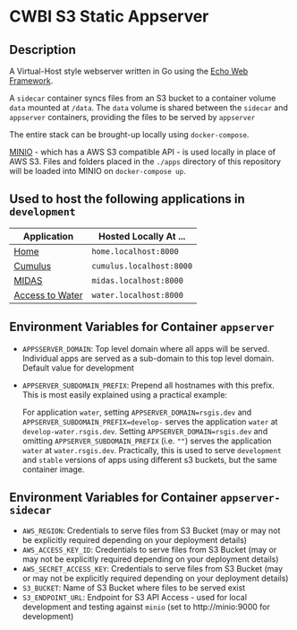 # CWBI S3 Static Appserver

## Description

A Virtual-Host style webserver written in Go using the [Echo Web Framework](https://echo.labstack.com/).

A `sidecar` container syncs files from an S3 bucket to a container volume `data` mounted at `/data`. The `data` volume is shared between the `sidecar` and `appserver` containers, providing the files to be served by `appserver`

The entire stack can be brought-up locally using `docker-compose`.

[MINIO](https://min.io/) - which has a AWS S3 compatible API - is used locally in place of AWS S3. Files and folders placed in the `./apps` directory of this repository will be loaded into MINIO on `docker-compose up`.

## Used to host the following applications in `development`

| Application                                                        | Hosted Locally At ...    |
| ------------------------------------------------------------------ | ------------------------ |
| [Home](https://github.com/USACE/cwbi-application-development-docs) | `home.localhost:8000`    |
| [Cumulus](https://github.com/USACE/cumulus-ui)                     | `cumulus.localhost:8000` |
| [MIDAS](https://github.com/USACE/instrumentation-ui)               | `midas.localhost:8000`   |
| [Access to Water](https://github.com/USACE/water-ui)               | `water.localhost:8000`   |

## Environment Variables for Container `appserver`

- `APPSSERVER_DOMAIN`: Top level domain where all apps will be served. Individual apps are served as a sub-domain to this top level domain. Default value for development
- `APPSERVER_SUBDOMAIN_PREFIX`: Prepend all hostnames with this prefix. This is most easily explained using a practical example:

  For application `water`, setting `APPSERVER_DOMAIN=rsgis.dev` and `APPSERVER_SUBDOMAIN_PREFIX=develop-` serves the application `water` at `develop-water.rsgis.dev`. Setting `APPSERVER_DOMAIN=rsgis.dev` and omitting `APPSERVER_SUBDOMAIN_PREFIX` (i.e. `""`) serves the application `water` at `water.rsgis.dev`. Practically, this is used to serve `development` and `stable` versions of apps using different s3 buckets, but the same container image.

## Environment Variables for Container `appserver-sidecar`

- `AWS_REGION`: Credentials to serve files from S3 Bucket (may or may not be explicitly required depending on your deployment details)
- `AWS_ACCESS_KEY_ID`: Credentials to serve files from S3 Bucket (may or may not be explicitly required depending on your deployment details)
- `AWS_SECRET_ACCESS_KEY`: Credentials to serve files from S3 Bucket (may or may not be explicitly required depending on your deployment details)
- `S3_BUCKET`: Name of S3 Bucket where files to be served exist
- `S3_ENDPOINT_URL`: Endpoint for S3 API Access - used for local development and testing against `minio` (set to http://minio:9000 for development)
